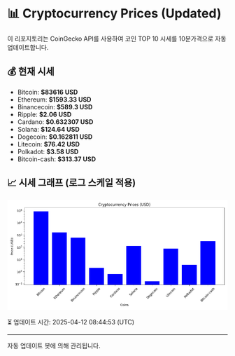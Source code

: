 
# 📊 Cryptocurrency Prices (Updated)

이 리포지토리는 CoinGecko API를 사용하여 코인 TOP 10 시세를 10분가격으로 자동 업데이트합니다.

## 💰 현재 시세
- Bitcoin: **$83616 USD**
- Ethereum: **$1593.33 USD**
- Binancecoin: **$589.3 USD**
- Ripple: **$2.06 USD**
- Cardano: **$0.632307 USD**
- Solana: **$124.64 USD**
- Dogecoin: **$0.162811 USD**
- Litecoin: **$76.42 USD**
- Polkadot: **$3.58 USD**
- Bitcoin-cash: **$313.37 USD**

## 📈 시세 그래프 (로그 스케일 적용)
![Crypto Prices](crypto_prices.png)

⏳ 업데이트 시간: 2025-04-12 08:44:53 (UTC)

---
자동 업데이트 봇에 의해 관리됩니다.
